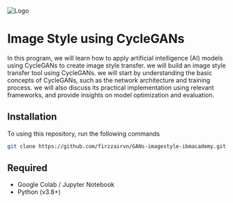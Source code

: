 
![Logo](https://miro.medium.com/v2/resize:fit:1838/0*S5gn5i6UhfyoRr9S.png)


# Image Style using CycleGANs

In this program, we will learn how to apply artificial intelligence (AI) models using CycleGANs to create image style transfer. we will build an image style transfer tool using CycleGANs. we will start by understanding the basic concepts of CycleGANs, such as the network architecture and training process. we will also discuss its practical implementation using relevant frameworks, and provide insights on model optimization and evaluation.


## Installation

To using this repository, run the following commands

```bash
git clone https://github.com/firzzairvn/GANs-imagestyle-ibmacademy.git
```


## Required

- Google Colab / Jupyter Notebook
- Python (v3.8+)

